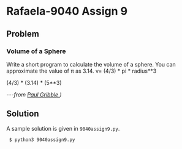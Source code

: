 # Rafaela-9040 Assign 9

## Problem
### Volume of a Sphere

Write a short program to calculate the volume of a sphere.
You can approximate the value of π as 3.14.
v= (4/3) * pi * radius**3

(4/3) * (3.14) * (5**3)

*---from [Paul Gribble ](https://gribblelab.org/coding/challenges/sphere.html))*

## Solution

A sample solution is given in `9040assign9.py`.

```{zsh}
 $ python3 9040assign9.py
```
